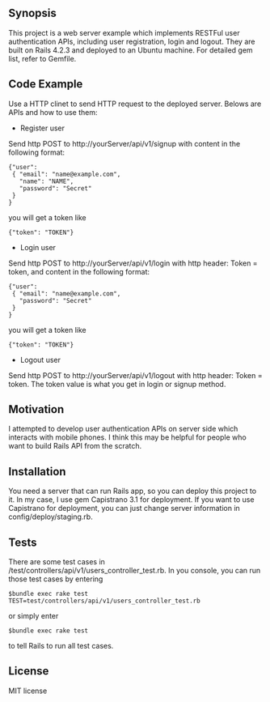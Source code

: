 ## Synopsis

This project is a web server example which implements RESTFul user authentication APIs, including user registration, login and logout. They are built on Rails 4.2.3 and deployed to an Ubuntu machine. For detailed gem list, refer to Gemfile.

## Code Example

Use a HTTP clinet to send HTTP request to the deployed server. Belows are APIs and how to use them:

- Register user

Send http POST to http://yourServer/api/v1/signup with content in the following format: 

	{"user":
	 { "email": "name@example.com",
	   "name": "NAME",
	   "password": "Secret"
	 }
	}

you will get a token like

	{"token": "TOKEN"}

- Login user

Send http POST to http://yourServer/api/v1/login with http header: Token = token, and content in the following format:

    {"user":
     { "email": "name@example.com",
       "password": "Secret"
     }
    }

you will get a token like

	{"token": "TOKEN"}

- Logout user

Send http POST to http://yourServer/api/v1/logout with http header: Token = token. The token value is what you get in login or signup method.

## Motivation

I attempted to develop user authentication APIs on server side which interacts with mobile phones. I think this may be helpful for people who want to build Rails API from the scratch.

## Installation

You need a server that can run Rails app, so you can deploy this project to it. In my case, I use gem Capistrano 3.1 for deployment. If you want to use Capistrano for deployment, you can just change server information in config/deploy/staging.rb.

## Tests

There are some test cases in /test/controllers/api/v1/users_controller_test.rb. In you console, you can run those test cases by entering 

	$bundle exec rake test TEST=test/controllers/api/v1/users_controller_test.rb

or simply enter 

	$bundle exec rake test

to tell Rails to run all test cases.

## License

MIT license
